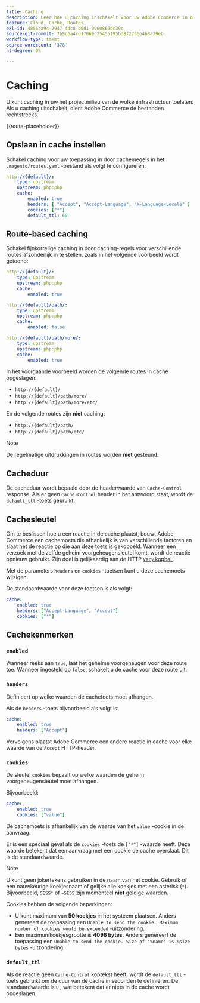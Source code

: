 ```yaml
---
title: Caching
description: Leer hoe u caching inschakelt voor uw Adobe Commerce in omgevingen met cloudinfrastructuren.
feature: Cloud, Cache, Routes
exl-id: 4856aa94-2947-4dc8-b0d1-0960869dc39c
source-git-commit: 7b9c6a4cd17069c25455195bd8f273664b8a29eb
workflow-type: tm+mt
source-wordcount: '378'
ht-degree: 0%

---
```


# Caching

U kunt caching in uw het projectmilieu van de wolkeninfrastructuur toelaten. Als u caching uitschakelt, dient Adobe Commerce de bestanden rechtstreeks.

{{route-placeholder}}

## Opslaan in cache instellen

Schakel caching voor uw toepassing in door cachemegels in het `.magento/routes.yaml` -bestand als volgt te configureren:

```yaml
http://{default}/:
    type: upstream
    upstream: php:php
    cache:
        enabled: true
        headers: [ "Accept", "Accept-Language", "X-Language-Locale" ]
        cookies: ["*"]
        default_ttl: 60
```

## Route-based caching

Schakel fijnkorrelige caching in door caching-regels voor verschillende routes afzonderlijk in te stellen, zoals in het volgende voorbeeld wordt getoond:

```yaml
http://{default}/:
    type: upstream
    upstream: php:php
    cache:
        enabled: true

http://{default}/path/:
    type: upstream
    upstream: php:php
    cache:
        enabled: false

http://{default}/path/more/:
    type: upstream
    upstream: php:php
    cache:
        enabled: true
```

In het voorgaande voorbeeld worden de volgende routes in cache opgeslagen:

- `http://{default}/`
- `http://{default}/path/more/`
- `http://{default}/path/more/etc/`

En de volgende routes zijn **niet** caching:

- `http://{default}/path/`
- `http://{default}/path/etc/`

>[!NOTE]
>
>De regelmatige uitdrukkingen in routes worden **niet** gesteund.

## Cacheduur

De cacheduur wordt bepaald door de headerwaarde van `Cache-Control` response. Als er geen `Cache-Control` header in het antwoord staat, wordt de `default_ttl` -toets gebruikt.

## Cachesleutel

Om te beslissen hoe u een reactie in de cache plaatst, bouwt Adobe Commerce een cachemoets die afhankelijk is van verschillende factoren en slaat het de reactie op die aan deze toets is gekoppeld. Wanneer een verzoek met de zelfde geheim voorgeheugensleutel komt, wordt de reactie opnieuw gebruikt. Zijn doel is gelijkaardig aan de HTTP [`Vary` kopbal ](https://www.w3.org/Protocols/rfc2616/rfc2616-sec14.html#sec14.44).

Met de parameters `headers` en `cookies` -toetsen kunt u deze cachemoets wijzigen.

De standaardwaarde voor deze toetsen is als volgt:

```yaml
cache:
    enabled: true
    headers: ["Accept-Language", "Accept"]
    cookies: ["*"]
```

## Cachekenmerken

### `enabled`

Wanneer reeks aan `true`, laat het geheime voorgeheugen voor deze route toe. Wanneer ingesteld op `false`, schakelt u de cache voor deze route uit.

### `headers`

Definieert op welke waarden de cachetoets moet afhangen.

Als de `headers` -toets bijvoorbeeld als volgt is:

```yaml
cache:
    enabled: true
    headers: ["Accept"]
```

Vervolgens plaatst Adobe Commerce een andere reactie in cache voor elke waarde van de `Accept` HTTP-header.

### `cookies`

De sleutel `cookies` bepaalt op welke waarden de geheim voorgeheugensleutel moet afhangen.

Bijvoorbeeld:

```yaml
cache:
    enabled: true
    cookies: ["value"]
```

De cachemoets is afhankelijk van de waarde van het `value` -cookie in de aanvraag.

Er is een speciaal geval als de `cookies` -toets de `["*"]` -waarde heeft. Deze waarde betekent dat een aanvraag met een cookie de cache overslaat. Dit is de standaardwaarde.

>[!NOTE]
>
>U kunt geen jokertekens gebruiken in de naam van het cookie. Gebruik of een nauwkeurige koekjesnaam of gelijke alle koekjes met een asterisk (`*`). Bijvoorbeeld, `SESS*` of `~SESS` zijn momenteel **niet** geldige waarden.

Cookies hebben de volgende beperkingen:

- U kunt maximum van **50 koekjes** in het systeem plaatsen. Anders genereert de toepassing een `Unable to send the cookie. Maximum number of cookies would be exceeded` -uitzondering.
- Een maximumkoekjesgrootte is **4096 bytes**. Anders genereert de toepassing een `Unable to send the cookie. Size of '%name' is %size bytes` -uitzondering.

### `default_ttl`

Als de reactie geen `Cache-Control` koptekst heeft, wordt de `default_ttl` -toets gebruikt om de duur van de cache in seconden te definiëren. De standaardwaarde is `0` , wat betekent dat er niets in de cache wordt opgeslagen.
